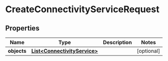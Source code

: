 
# CreateConnectivityServiceRequest

## Properties
Name | Type | Description | Notes
------------ | ------------- | ------------- | -------------
**objects** | [**List&lt;ConnectivityService&gt;**](ConnectivityService.md) |  |  [optional]




